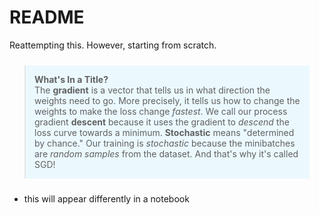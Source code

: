 # README

Reattempting this. However, starting from scratch.


<blockquote style="margin-right:auto; margin-left:auto; background-color: #ebf9ff; padding: 1em; margin:24px;">
    <strong>What's In a Title?</strong><br>
The <strong>gradient</strong> is a vector that tells us in what direction the weights need to go. More precisely, it tells us how to change the weights to make the loss change <em>fastest</em>. We call our process gradient <strong>descent</strong> because it uses the gradient to <em>descend</em> the loss curve towards a minimum. <strong>Stochastic</strong> means "determined by chance." Our training is <em>stochastic</em> because the minibatches are <em>random samples</em> from the dataset. And that's why it's called SGD!
</blockquote>

- this will appear differently in a notebook
